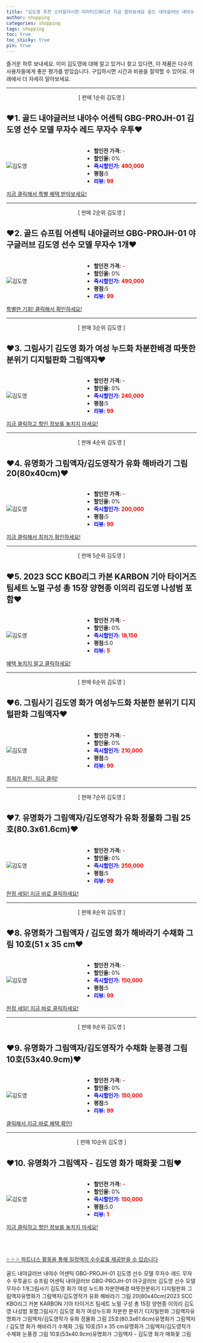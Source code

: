 ```yaml
---
title: "김도영 추천 스타일리시한 리미티드에디션 지금 알아보세요 골드 내야글러브 내야수 어센틱 GBG-PROJH-01"
author: shopping
categories: shopping
tags: shopping
toc: true
toc_sticky: true
pin: true
---
```

즐거운 하루 보내세요. 이미 김도영에 대해 알고 있거나 찾고 있다면, 이 제품은 다수의 사용자들에게 좋은 평가를 받았습니다. 구입하시면 시간과 비용을 절약할 수 있어요. 아래에서 더 자세히 알아보세요.

---
<p class="toplist" style="margin: 0 auto; display: block; width: fit-content;">[ 판매 1순위 김도영 ]</p>

<h2><strong>❤️1. 골드 내야글러브 내야수 어센틱 GBG-PROJH-01 김도영 선수 모델 무자수 레드 무자수 우투❤️</strong></h2>

<div style="display: flex; align-items: center;">
    <div style="flex: 0.4;">
        <img src="https://thumbnail10.coupangcdn.com/thumbnails/remote/230x230ex/image/vendor_inventory/f67c/4423af81a948cedf39ff2f6dab6f53eb41d877cf2f3217505475603ab72e.jpeg" alt="김도영" style="max-width: 100%;">
    </div>
    <div style="flex: 0.6; margin-left: 10px;">
        <ul>
            <li><strong>할인전 가격:</strong> <del style="color: red;">-</del></li>
            <li><strong>할인율:</strong> 0%</li>
            <li><span style='color:blue'><strong>즉시할인가:</strong></span> <span style='color:red'><strong>490,000</strong></span></li>
            <li><strong>평점:</strong>5</li>
            <li><span style='color:blue'><strong>리뷰:</strong></span> <span style='color:red'><strong>99</strong></span></li>
        </ul>
    </div>
</div>
<div class="center">
    <a href="https://selin100587001.github.io?lptag=AF9450613&subid=githubio&pageKey=8230439376&traceid=V0-153&itemId=23686745739&vendorItemId=90711914466" class="myButton">
        지금 클릭해서 특별 혜택 받아보세요!
    </a>
</div>


---
<p class="toplist" style="margin: 0 auto; display: block; width: fit-content;">[ 판매 2순위 김도영 ]</p>

<h2><strong>❤️2. 골드 슈프림 어센틱 내야글러브 GBG-PROJH-01 야구글러브 김도영 선수 모델 무자수 1개❤️</strong></h2>

<div style="display: flex; align-items: center;">
    <div style="flex: 0.4;">
        <img src="https://thumbnail8.coupangcdn.com/thumbnails/remote/230x230ex/image/vendor_inventory/c399/684569c3b078f035e5fef6793a7d2bbcd4bcd63ef7361e46d9705c6e9644.jpeg" alt="김도영" style="max-width: 100%;">
    </div>
    <div style="flex: 0.6; margin-left: 10px;">
        <ul>
            <li><strong>할인전 가격:</strong> <del style="color: red;">-</del></li>
            <li><strong>할인율:</strong> 0%</li>
            <li><span style='color:blue'><strong>즉시할인가:</strong></span> <span style='color:red'><strong>490,000</strong></span></li>
            <li><strong>평점:</strong>5</li>
            <li><span style='color:blue'><strong>리뷰:</strong></span> <span style='color:red'><strong>99</strong></span></li>
        </ul>
    </div>
</div>
<div class="center">
    <a href="https://selin100587001.github.io?lptag=AF9450613&subid=githubio&pageKey=8209242757&traceid=V0-153&itemId=23558294505&vendorItemId=90584332843" class="myButton">
        특별한 기회! 클릭해서 확인하세요!
    </a>
</div>


---
<p class="toplist" style="margin: 0 auto; display: block; width: fit-content;">[ 판매 3순위 김도영 ]</p>

<h2><strong>❤️3. 그림사기 김도영 화가 여성 누드화 차분한배경 따뜻한분위기 디지털판화 그림액자❤️</strong></h2>

<div style="display: flex; align-items: center;">
    <div style="flex: 0.4;">
        <img src="https://thumbnail8.coupangcdn.com/thumbnails/remote/230x230ex/image/vendor_inventory/93b9/0ac2afe62112d8de1b61905b6f3181f204dc39085dd0862040added99e36.png" alt="김도영" style="max-width: 100%;">
    </div>
    <div style="flex: 0.6; margin-left: 10px;">
        <ul>
            <li><strong>할인전 가격:</strong> <del style="color: red;">-</del></li>
            <li><strong>할인율:</strong> 0%</li>
            <li><span style='color:blue'><strong>즉시할인가:</strong></span> <span style='color:red'><strong>240,000</strong></span></li>
            <li><strong>평점:</strong>5</li>
            <li><span style='color:blue'><strong>리뷰:</strong></span> <span style='color:red'><strong>99</strong></span></li>
        </ul>
    </div>
</div>
<div class="center">
    <a href="https://selin100587001.github.io?lptag=AF9450613&subid=githubio&pageKey=5429932885&traceid=V0-153&itemId=8225495415&vendorItemId=75513534551" class="myButton">
        지금 클릭하고 할인 정보를 놓치지 마세요!
    </a>
</div>


---
<p class="toplist" style="margin: 0 auto; display: block; width: fit-content;">[ 판매 4순위 김도영 ]</p>

<h2><strong>❤️4. 유명화가 그림액자/김도영작가 유화 해바라기 그림 20(80x40cm)❤️</strong></h2>

<div style="display: flex; align-items: center;">
    <div style="flex: 0.4;">
        <img src="https://thumbnail8.coupangcdn.com/thumbnails/remote/230x230ex/image/vendor_inventory/7b99/cf0c572284a1c8cb40748ef933d7fe06901629a7ec44f1e322c2e78f5d52.png" alt="김도영" style="max-width: 100%;">
    </div>
    <div style="flex: 0.6; margin-left: 10px;">
        <ul>
            <li><strong>할인전 가격:</strong> <del style="color: red;">-</del></li>
            <li><strong>할인율:</strong> 0%</li>
            <li><span style='color:blue'><strong>즉시할인가:</strong></span> <span style='color:red'><strong>200,000</strong></span></li>
            <li><strong>평점:</strong>5</li>
            <li><span style='color:blue'><strong>리뷰:</strong></span> <span style='color:red'><strong>99</strong></span></li>
        </ul>
    </div>
</div>
<div class="center">
    <a href="https://selin100587001.github.io?lptag=AF9450613&subid=githubio&pageKey=5429989447&traceid=V0-153&itemId=8225655555&vendorItemId=75513694293" class="myButton">
        지금 클릭해서 최저가 확인하세요!
    </a>
</div>


---
<p class="toplist" style="margin: 0 auto; display: block; width: fit-content;">[ 판매 5순위 김도영 ]</p>

<h2><strong>❤️5. 2023 SCC KBO리그 카본 KARBON 기아 타이거즈 팀세트 노멀 구성 총 15장 양현종 이의리 김도영 나성범 포함❤️</strong></h2>

<div style="display: flex; align-items: center;">
    <div style="flex: 0.4;">
        <img src="https://thumbnail9.coupangcdn.com/thumbnails/remote/230x230ex/image/vendor_inventory/5130/ab73a550bd49586b03c10effc2f0f88e60b06a99ba68cf0fa51a43020436.jpeg" alt="김도영" style="max-width: 100%;">
    </div>
    <div style="flex: 0.6; margin-left: 10px;">
        <ul>
            <li><strong>할인전 가격:</strong> <del style="color: red;">-</del></li>
            <li><strong>할인율:</strong> 0%</li>
            <li><span style='color:blue'><strong>즉시할인가:</strong></span> <span style='color:red'><strong>18,150</strong></span></li>
            <li><strong>평점:</strong>5.0</li>
            <li><span style='color:blue'><strong>리뷰:</strong></span> <span style='color:red'><strong>5</strong></span></li>
        </ul>
    </div>
</div>
<div class="center">
    <a href="https://selin100587001.github.io?lptag=AF9450613&subid=githubio&pageKey=7737879220&traceid=V0-153&itemId=20810518602&vendorItemId=87879370277" class="myButton">
        혜택 놓치지 말고 클릭하세요!
    </a>
</div>


---
<p class="toplist" style="margin: 0 auto; display: block; width: fit-content;">[ 판매 6순위 김도영 ]</p>

<h2><strong>❤️6. 그림사기 김도영 화가 여성누드화 차분한 분위기 디지털판화 그림액자❤️</strong></h2>

<div style="display: flex; align-items: center;">
    <div style="flex: 0.4;">
        <img src="https://thumbnail10.coupangcdn.com/thumbnails/remote/230x230ex/image/vendor_inventory/3e3c/865eec07dba20b379bb3f82eadf5d6fe52903185c502b895cd77c9daba4e.png" alt="김도영" style="max-width: 100%;">
    </div>
    <div style="flex: 0.6; margin-left: 10px;">
        <ul>
            <li><strong>할인전 가격:</strong> <del style="color: red;">-</del></li>
            <li><strong>할인율:</strong> 0%</li>
            <li><span style='color:blue'><strong>즉시할인가:</strong></span> <span style='color:red'><strong>210,000</strong></span></li>
            <li><strong>평점:</strong>5</li>
            <li><span style='color:blue'><strong>리뷰:</strong></span> <span style='color:red'><strong>99</strong></span></li>
        </ul>
    </div>
</div>
<div class="center">
    <a href="https://selin100587001.github.io?lptag=AF9450613&subid=githubio&pageKey=5429932316&traceid=V0-153&itemId=8225494207&vendorItemId=75513559655" class="myButton">
        최저가 확인, 지금 클릭!
    </a>
</div>


---
<p class="toplist" style="margin: 0 auto; display: block; width: fit-content;">[ 판매 7순위 김도영 ]</p>

<h2><strong>❤️7. 유명화가 그림액자/김도영작가 유화 정물화 그림 25호(80.3x61.6cm)❤️</strong></h2>

<div style="display: flex; align-items: center;">
    <div style="flex: 0.4;">
        <img src="https://thumbnail7.coupangcdn.com/thumbnails/remote/230x230ex/image/vendor_inventory/31d9/d6f8ad1091d97ad7f3b853ef981552955e46d95ff99a1b81aee2dce5f6de.png" alt="김도영" style="max-width: 100%;">
    </div>
    <div style="flex: 0.6; margin-left: 10px;">
        <ul>
            <li><strong>할인전 가격:</strong> <del style="color: red;">-</del></li>
            <li><strong>할인율:</strong> 0%</li>
            <li><span style='color:blue'><strong>즉시할인가:</strong></span> <span style='color:red'><strong>250,000</strong></span></li>
            <li><strong>평점:</strong>5</li>
            <li><span style='color:blue'><strong>리뷰:</strong></span> <span style='color:red'><strong>99</strong></span></li>
        </ul>
    </div>
</div>
<div class="center">
    <a href="https://selin100587001.github.io?lptag=AF9450613&subid=githubio&pageKey=4884016033&traceid=V0-153&itemId=6360837927&vendorItemId=75513688386" class="myButton">
        한정 세일! 지금 바로 클릭하세요!
    </a>
</div>


---
<p class="toplist" style="margin: 0 auto; display: block; width: fit-content;">[ 판매 8순위 김도영 ]</p>

<h2><strong>❤️8. 유명화가 그림액자 / 김도영 화가 해바라기 수채화 그림 10호(51 x 35 cm❤️</strong></h2>

<div style="display: flex; align-items: center;">
    <div style="flex: 0.4;">
        <img src="https://thumbnail10.coupangcdn.com/thumbnails/remote/230x230ex/image/vendor_inventory/2cb3/6d5e9095a04b73359170e70508445f4d66b9bd4fe77c05e73628f5b9bbef.png" alt="김도영" style="max-width: 100%;">
    </div>
    <div style="flex: 0.6; margin-left: 10px;">
        <ul>
            <li><strong>할인전 가격:</strong> <del style="color: red;">-</del></li>
            <li><strong>할인율:</strong> 0%</li>
            <li><span style='color:blue'><strong>즉시할인가:</strong></span> <span style='color:red'><strong>150,000</strong></span></li>
            <li><strong>평점:</strong>5</li>
            <li><span style='color:blue'><strong>리뷰:</strong></span> <span style='color:red'><strong>99</strong></span></li>
        </ul>
    </div>
</div>
<div class="center">
    <a href="https://selin100587001.github.io?lptag=AF9450613&subid=githubio&pageKey=4883934918&traceid=V0-153&itemId=6360745640&vendorItemId=75513603517" class="myButton">
        한정 세일! 지금 바로 클릭하세요!
    </a>
</div>


---
<p class="toplist" style="margin: 0 auto; display: block; width: fit-content;">[ 판매 9순위 김도영 ]</p>

<h2><strong>❤️9. 유명화가 그림액자/김도영작가 수채화 눈풍경 그림 10호(53x40.9cm)❤️</strong></h2>

<div style="display: flex; align-items: center;">
    <div style="flex: 0.4;">
        <img src="https://thumbnail7.coupangcdn.com/thumbnails/remote/230x230ex/image/vendor_inventory/adff/d9e9282ba80c8837ef413b94ee4936ee86b78ea5543ffbed378c80b03cea.png" alt="김도영" style="max-width: 100%;">
    </div>
    <div style="flex: 0.6; margin-left: 10px;">
        <ul>
            <li><strong>할인전 가격:</strong> <del style="color: red;">-</del></li>
            <li><strong>할인율:</strong> 0%</li>
            <li><span style='color:blue'><strong>즉시할인가:</strong></span> <span style='color:red'><strong>150,000</strong></span></li>
            <li><strong>평점:</strong>5</li>
            <li><span style='color:blue'><strong>리뷰:</strong></span> <span style='color:red'><strong>99</strong></span></li>
        </ul>
    </div>
</div>
<div class="center">
    <a href="https://selin100587001.github.io?lptag=AF9450613&subid=githubio&pageKey=4883934829&traceid=V0-153&itemId=6360745578&vendorItemId=75513576744" class="myButton">
        클릭해서 지금 바로 혜택 확인!
    </a>
</div>


---
<p class="toplist" style="margin: 0 auto; display: block; width: fit-content;">[ 판매 10순위 김도영 ]</p>

<h2><strong>❤️10. 유명화가 그림액자 - 김도영 화가 매화꽃 그림❤️</strong></h2>

<div style="display: flex; align-items: center;">
    <div style="flex: 0.4;">
        <img src="https://thumbnail7.coupangcdn.com/thumbnails/remote/230x230ex/image/vendor_inventory/6463/e7c169c1132a73401458dc258b4138927b30664f4dfa0ae26c31d9411419.png" alt="김도영" style="max-width: 100%;">
    </div>
    <div style="flex: 0.6; margin-left: 10px;">
        <ul>
            <li><strong>할인전 가격:</strong> <del style="color: red;">-</del></li>
            <li><strong>할인율:</strong> 0%</li>
            <li><span style='color:blue'><strong>즉시할인가:</strong></span> <span style='color:red'><strong>150,000</strong></span></li>
            <li><strong>평점:</strong>5.0</li>
            <li><span style='color:blue'><strong>리뷰:</strong></span> <span style='color:red'><strong>1</strong></span></li>
        </ul>
    </div>
</div>
<div class="center">
    <a href="https://selin100587001.github.io?lptag=AF9450613&subid=githubio&pageKey=4883934675&traceid=V0-153&itemId=6360745501&vendorItemId=75513525219" class="myButton">
        지금 클릭하고 할인 정보를 놓치지 마세요!
    </a>
</div>

<br><br><br>[💦 💦 💦 파트너스 활동을 통해 일정액의 수수료를 제공받을 수 있습니다](https://link.coupang.com/a/bcpT2c)<br><br>골드 내야글러브 내야수 어센틱 GBG-PROJH-01 김도영 선수 모델 무자수 레드 무자수 우투골드 슈프림 어센틱 내야글러브 GBG-PROJH-01 야구글러브 김도영 선수 모델 무자수 1개그림사기 김도영 화가 여성 누드화 차분한배경 따뜻한분위기 디지털판화 그림액자유명화가 그림액자/김도영작가 유화 해바라기 그림 20(80x40cm)2023 SCC KBO리그 카본 KARBON 기아 타이거즈 팀세트 노멀 구성 총 15장 양현종 이의리 김도영 나성범 포함그림사기 김도영 화가 여성누드화 차분한 분위기 디지털판화 그림액자유명화가 그림액자/김도영작가 유화 정물화 그림 25호(80.3x61.6cm)유명화가 그림액자 / 김도영 화가 해바라기 수채화 그림 10호(51 x 35 cm유명화가 그림액자/김도영작가 수채화 눈풍경 그림 10호(53x40.9cm)유명화가 그림액자 - 김도영 화가 매화꽃 그림